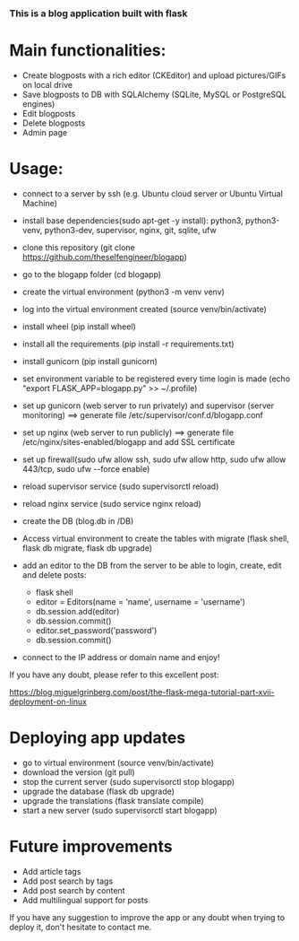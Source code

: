 ### This is a blog application built with flask

# Main functionalities:

- Create blogposts with a rich editor (CKEditor) and upload pictures/GIFs on local drive
- Save blogposts to DB with SQLAlchemy (SQLite, MySQL or PostgreSQL engines)
- Edit blogposts
- Delete blogposts
- Admin page

# Usage:

- connect to a server by ssh (e.g. Ubuntu cloud server or Ubuntu Virtual Machine)
- install base dependencies(sudo apt-get -y install): python3, python3-venv, python3-dev, supervisor, nginx, git, sqlite, ufw
- clone this repository (git clone https://github.com/theselfengineer/blogapp)
- go to the blogapp folder (cd blogapp)
- create the virtual environment (python3 -m venv venv)
- log into the virtual environment created (source venv/bin/activate)
- install wheel (pip install wheel)
- install all the requirements (pip install -r requirements.txt)
- install gunicorn (pip install gunicorn)
- set environment variable to be registered every time login is made (echo "export FLASK_APP=blogapp.py" >> ~/.profile)
- set up gunicorn (web server to run privately) and supervisor (server monitoring) ==> generate file /etc/supervisor/conf.d/blogapp.conf
- set up nginx (web server to run publicly) ==> generate file /etc/nginx/sites-enabled/blogapp and add SSL certificate
- set up firewall(sudo ufw allow ssh, sudo ufw allow http, sudo ufw allow 443/tcp, sudo ufw --force enable)
- reload supervisor service (sudo supervisorctl reload)
- reload nginx service (sudo service nginx reload)
- create the DB (blog.db in /DB)
- Access virtual environment  to create the tables with migrate (flask shell, flask db migrate, flask db upgrade)
- add an editor to the DB from the server to be able to login, create, edit and delete posts:

    - flask shell
    - editor = Editors(name = 'name', username = 'username')
    - db.session.add(editor)
    - db.session.commit()
    - editor.set_password('password')
    - db.session.commit()

- connect to the IP address or domain name and enjoy!

If you have any doubt, please refer to this excellent post:

https://blog.miguelgrinberg.com/post/the-flask-mega-tutorial-part-xvii-deployment-on-linux

# Deploying app updates

- go to virtual environment (source venv/bin/activate)
- download the version (git pull)
- stop the current server (sudo supervisorctl stop blogapp)
- upgrade the database (flask db upgrade)
- upgrade the translations (flask translate compile)
- start a new server (sudo supervisorctl start blogapp)

# Future improvements

- Add article tags
- Add post search by tags
- Add post search by content
- Add multilingual support for posts



If you have any suggestion to improve the app or any doubt when trying to deploy it, don't hesitate to contact me.

